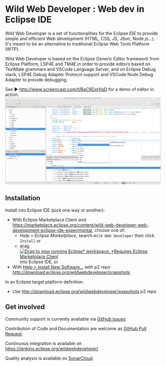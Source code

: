 # Wild Web Developer : Web dev in Eclipse IDE

Wild Web Developer is a set of functionalities for the Eclipse IDE to provide simple and efficient Web development (HTML, CSS, JS, JSon, Node.js...). It's meant to be an alternative to traditional Eclipse Web Tools Platform (WTP).

Wild Web Developer is based on the Eclipse Generic Editor framework from Eclipse Platform, LSP4E and TM4E in order to provide editors based on TextMate grammars and VSCode Language Server, and on Eclipse Debug stack, LSP4E Debug Adapter Protocol support and VSCode Node Debug Adapter to provide debugging.

See ▶️ http://www.screencast.com/t/BaC9DxHIqD for a demo of editor in action.
![screenshot](wildwebdeveloper-screenshot.png "Wild Web Developer screenshot")


## Installation

Install into Eclipse IDE (pick one way or another):
* With Eclipse Marketplace Client and https://marketplace.eclipse.org/content/wild-web-developer-web-development-eclipse-ide-experimental, choose one of:
  * *Help > Eclipse Marketplace*, search `Wild Web Developer` then click `Install` or
  * drag <a href="http://marketplace.eclipse.org/marketplace-client-intro?mpc_install=3394048" class="drag" title="Drag to your running Eclipse* workspace. *Requires Eclipse Marketplace Client"><img class="img-responsive" src="https://marketplace.eclipse.org/sites/all/themes/solstice/public/images/marketplace/btn-install.png" alt="Drag to your running Eclipse* workspace. *Requires Eclipse Marketplace Client" /></a> into Eclipse IDE, or
* With [Help > Install New Software...](http://help.eclipse.org/neon/index.jsp?topic=%2Forg.eclipse.platform.doc.user%2Ftasks%2Ftasks-124.htm) with p2 repo http://download.eclipse.org/wildwebdeveloper/snapshots

In an Eclipse target platform definition:
* Use http://download.eclipse.org/wildwebdeveloper/snapshots p2 repo

## Get involved

Community support is currently available via [GitHub issues](https://github.com/eclipse/wildwebdeveloper/issues). 

Contribution of Code and Documentation are welcome as [GitHub Pull Request](https://github.com/eclipse/wildwebdeveloper/pulls).

Continuous integration is available on https://jenkins.eclipse.org/wildwebdeveloper/

Quality analysis is available on [SonarCloud](https://sonarcloud.io/dashboard?id=eclipse-wildwebdeveloper).
